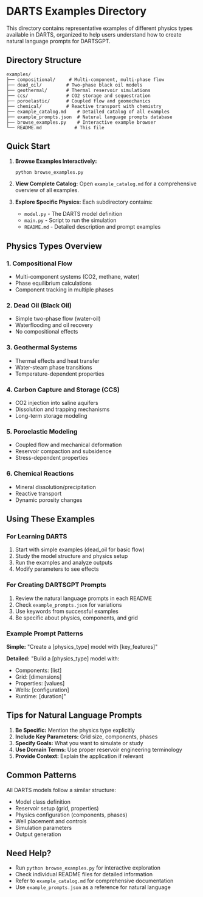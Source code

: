 # DARTS Examples Directory

This directory contains representative examples of different physics types available in DARTS, organized to help users understand how to create natural language prompts for DARTSGPT.

## Directory Structure

```
examples/
├── compositional/     # Multi-component, multi-phase flow
├── dead_oil/         # Two-phase black oil models
├── geothermal/       # Thermal reservoir simulations
├── ccs/              # CO2 storage and sequestration
├── poroelastic/      # Coupled flow and geomechanics
├── chemical/         # Reactive transport with chemistry
├── example_catalog.md    # Detailed catalog of all examples
├── example_prompts.json  # Natural language prompts database
├── browse_examples.py    # Interactive example browser
└── README.md            # This file
```

## Quick Start

1. **Browse Examples Interactively:**
   ```bash
   python browse_examples.py
   ```

2. **View Complete Catalog:**
   Open `example_catalog.md` for a comprehensive overview of all examples.

3. **Explore Specific Physics:**
   Each subdirectory contains:
   - `model.py` - The DARTS model definition
   - `main.py` - Script to run the simulation
   - `README.md` - Detailed description and prompt examples

## Physics Types Overview

### 1. Compositional Flow
- Multi-component systems (CO2, methane, water)
- Phase equilibrium calculations
- Component tracking in multiple phases

### 2. Dead Oil (Black Oil)
- Simple two-phase flow (water-oil)
- Waterflooding and oil recovery
- No compositional effects

### 3. Geothermal Systems
- Thermal effects and heat transfer
- Water-steam phase transitions
- Temperature-dependent properties

### 4. Carbon Capture and Storage (CCS)
- CO2 injection into saline aquifers
- Dissolution and trapping mechanisms
- Long-term storage modeling

### 5. Poroelastic Modeling
- Coupled flow and mechanical deformation
- Reservoir compaction and subsidence
- Stress-dependent properties

### 6. Chemical Reactions
- Mineral dissolution/precipitation
- Reactive transport
- Dynamic porosity changes

## Using These Examples

### For Learning DARTS
1. Start with simple examples (dead_oil for basic flow)
2. Study the model structure and physics setup
3. Run the examples and analyze outputs
4. Modify parameters to see effects

### For Creating DARTSGPT Prompts
1. Review the natural language prompts in each README
2. Check `example_prompts.json` for variations
3. Use keywords from successful examples
4. Be specific about physics, components, and grid

### Example Prompt Patterns

**Simple:** "Create a [physics_type] model with [key_features]"

**Detailed:** "Build a [physics_type] model with:
- Components: [list]
- Grid: [dimensions]
- Properties: [values]
- Wells: [configuration]
- Runtime: [duration]"

## Tips for Natural Language Prompts

1. **Be Specific:** Mention the physics type explicitly
2. **Include Key Parameters:** Grid size, components, phases
3. **Specify Goals:** What you want to simulate or study
4. **Use Domain Terms:** Use proper reservoir engineering terminology
5. **Provide Context:** Explain the application if relevant

## Common Patterns

All DARTS models follow a similar structure:
- Model class definition
- Reservoir setup (grid, properties)
- Physics configuration (components, phases)
- Well placement and controls
- Simulation parameters
- Output generation

## Need Help?

- Run `python browse_examples.py` for interactive exploration
- Check individual README files for detailed information
- Refer to `example_catalog.md` for comprehensive documentation
- Use `example_prompts.json` as a reference for natural language